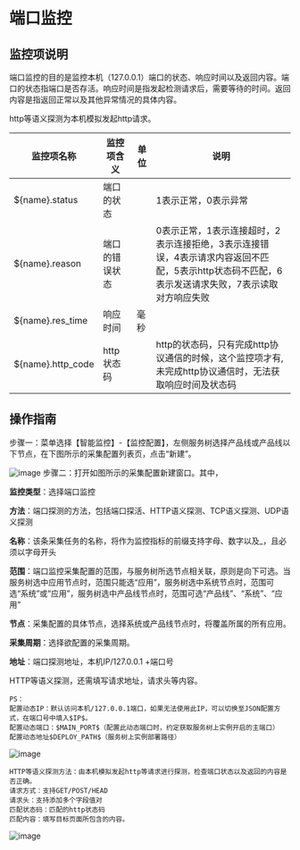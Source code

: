 # 端口监控
## 监控项说明

端口监控的目的是监控本机（127.0.0.1）端口的状态、响应时间以及返回内容。端口的状态指端口是否存活。响应时间是指发起检测请求后，需要等待的时间。返回内容是指返回正常以及其他异常情况的具体内容。

http等语义探测为本机模拟发起http请求。

| 监控项名称         | 监控项含义     | 单位 | 说明                                                         |
| ------------------ | -------------- | ---- | ------------------------------------------------------------ |
| ${name}.status    | 端口的状态     |      | 1表示正常，0表示异常                                         |
| ${name}.reason    | 端口的错误状态 |      | 0表示正常，1表示连接超时，2表示连接拒绝，3表示连接错误，4表示请求内容返回不匹配，5表示http状态码不匹配，6表示发送请求失败，7表示读取对方响应失败 |
| ${name}.res_time  | 响应时间       | 毫秒 |                                                              |
| ${name}.http_code | http状态码     |      | http的状态码，只有完成http协议通信的时候，这个监控项才有,未完成http协议通信时，无法获取响应时间及状态码 |



## 操作指南

步骤一：菜单选择【智能监控】-【监控配置】，左侧服务树选择产品线或产品线以下节点，在下图所示的采集配置列表页，点击“新建”。

![image](https://github.com/jdcloudcom/cn/blob/DevOps/image/DevOps/Operation-Guide30.JPG)
步骤二：打开如图所示的采集配置新建窗口。其中，

**监控类型**：选择端口监控

**方法**：端口探测的方法，包括端口探活、HTTP语义探测、TCP语义探测、UDP语义探测

**名称**：该条采集任务的名称，将作为监控指标的前缀支持字母、数字以及\_，且必须以字母开头

**范围**：端口监控采集配置的范围，与服务树所选节点相关联，原则是向下可选。当服务树选中应用节点时，范围只能选“应用”，服务树选中系统节点时，范围可选“系统”或“应用”，服务树选中产品线节点时，范围可选“产品线”、“系统”、“应用”

**节点**：采集配置的具体节点，选择系统或产品线节点时，将覆盖所属的所有应用。

**采集周期**：选择欲配置的采集周期。

**地址**：端口探测地址，本机IP/127.0.0.1 +端口号

HTTP等语义探测，还需填写请求地址，请求头等内容。    

```
PS：
配置动态IP：默认访问本机/127.0.0.1端口，如果无法使用此IP，可以切换至JSON配置方式，在端口号中填入$IP$。
配置动态端口：$MAIN_PORT$（配置此动态端口时，约定获取服务树上实例开启的主端口）
配置动态地址$DEPLOY_PATH$（服务树上实例部署路径）
```

![image](https://github.com/jdcloudcom/cn/blob/DevOps/image/DevOps/Operation-Guide31.JPG)

    HTTP等语义探测方法：由本机模拟发起http等请求进行探测，检查端口状态以及返回的内容是否正确。
    请求方式：支持GET/POST/HEAD
    请求头：支持添加多个字段值对
    匹配状态码：匹配的http状态码
    匹配内容：填写目标页面所包含的内容。

![image](https://github.com/jdcloudcom/cn/blob/DevOps/image/DevOps/Operation-Guide32.JPG)
